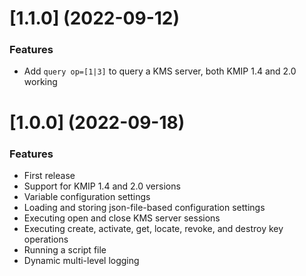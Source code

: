# [1.1.0] (2022-09-12)

### Features

- Add `query op=[1|3]` to query a KMS server, both KMIP 1.4 and 2.0 working

# [1.0.0] (2022-09-18)

### Features

- First release
- Support for KMIP 1.4 and 2.0 versions
- Variable configuration settings
- Loading and storing json-file-based configuration settings
- Executing open and close KMS server sessions
- Executing create, activate, get, locate, revoke, and destroy key operations
- Running a script file
- Dynamic multi-level logging
